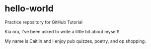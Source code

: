 # hello-world
Practice repository for GitHub Tutorial

Kia ora, I've been asked to write a little bit about myself! 

My name is Caitlin and I enjoy pub quizzes, poetry, and op shopping. 

